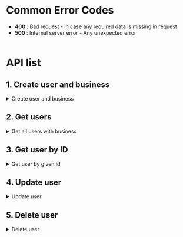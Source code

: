 # Common Error Codes

- **400** : Bad request - In case any required data is missing in request
- **500** : Internal server error - Any unexpected error
  <br><br>

# API list

## 1. Create user and business

<details>
<summary>Create user and business</summary>
<br>

## Register business user

- **Description** : This API is used to register the user and its business.
- **Request type** : mutation
- **Request body sample**:

  - **Request body**

    ```
    mutation CreateUser($data: UserInput!) {
      createUser(data: $data) {
          name
          email
          phone
          city
      }
    }
    ```

  - **Add variables like below**

    ```
    {
    "data": {
        "name" : "name",
        "city" : "city-name",
        "email": "email",
        "phone" : "phone",
        "business_name": "business name"
    },
    }
    ```

- **Response**:

```json
{
  "data": {
    "createUser": {
      "name": "sumi",
      "email": "sumi@gmail.com",
      "phone": "9999999999",
      "city": "surat"
    }
  }
}
```

</details>

## 2. Get users

<details>
<summary>Get all users with business</summary>
<br>

## Get users

- **Description** : This API is used to get users who are not admins.
- **Request type** : query
- **Request body sample**:

  - **Request body**

    ```
    query Users {
      users {
        id
        name
        email
        city
        business {
          name
        }
      }
    }
    ```

- **Response**:

```json
{
  "data": {
    "users": [
      {
        "id": 1,
        "name": "User1",
        "email": "user1@example.com",
        "city": "city",
        "business": {
          "name": "MyBusiness"
        }
      },
      {
        "id": 2,
        "name": "User2",
        "email": "user2@example.com",
        "city": "city",
        "business": null
      }
    ]
  }
}
```

</details>

## 3. Get user by ID

<details>
<summary>Get user by given id</summary>
<br>

## Get user by ID

- **Description** : This API is used to get user by given id.
- **Request type** : query
- **Request body sample**:

  - **Request body**

    ```
    query FindUser($id: String!) {
        user(id: $id) {
          id
          name
          email
          phone
          city
          role_id
          gender
          username
          password
          business {
            name
            description
            address
          }
        }
      }
    ```

  - **Add variable like below**

    ```
    {
      "id": "1",
    }
    ```

- **Response**:

```json
{
  "data": {
    "users": [
      {
        "id": 1,
        "name": "User1",
        "email": "user1@example.com",
        "city": "city",
        "business": {
          "name": "MyBusiness"
        }
      },
      {
        "id": 2,
        "name": "User2",
        "email": "user2@example.com",
        "city": "city",
        "business": null
      }
    ]
  }
}
```

</details>

## 4. Update user

<details>
<summary>Update user</summary>
<br>

## Update user

- **Description** : This API is used to update user.
- **Request type** : mutation
- **Request body sample**:

  - **Request body**

    ```
    mutation UpdateUser($id: String!, $data: UserInput!) {
      updateUser(id: $id, data: $data) {
        name
        email
      }
    }
    ```

  - **Add variables like below**

    ```
    {
      "id": "1",
      "data": {
        "email": "user2@example.com",
      },
    }
    ```

- **Response**:

```json
{
  "data": {
    "updateUser": {
      "name": "User1",
      "email": "user2@example.com"
    }
  }
}
```

</details>

## 5. Delete user

<details>
<summary>Delete user</summary>
<br>

## Delete user

- **Description** : This API is used to delete user.
- **Request type** : mutation
- **Request body sample**:

  - **Request body**

    ```
    mutation DeleteUser($id: Float!) {
      deleteUser(id: $id)
    }
    ```

  - **Add variables like below**

    ```
    {
      "id": "1",
    }
    ```

- **Response**:

```json
{
  "data": {
    "deleteUser": true
  }
}
```

</details>
